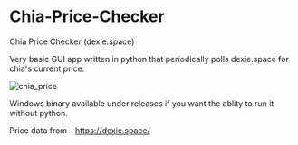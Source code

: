 # Chia-Price-Checker
Chia Price Checker (dexie.space)

Very basic GUI app written in python that periodically polls dexie.space for chia's current price.


![chia_price](https://user-images.githubusercontent.com/9889229/218196337-16a416ae-48fa-4e7b-b153-753d81edc45c.gif)


Windows binary available under releases if you want the ablity to run it without python.

Price data from - https://dexie.space/
